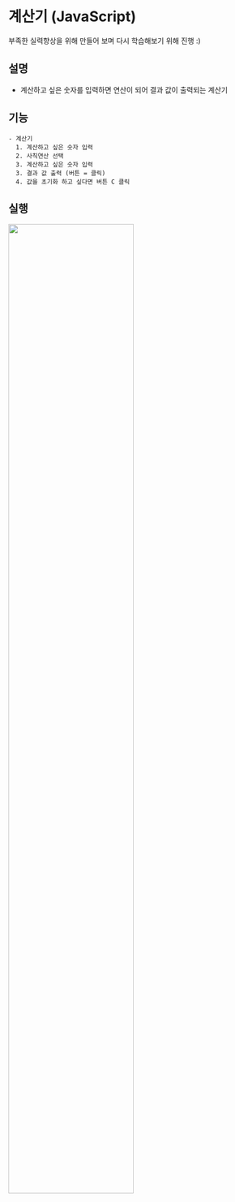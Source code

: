 # 계산기 (JavaScript)
부족한 실력향상을 위해 만들어 보며 다시 학습해보기 위해 진행 :)

## 설명
- 계산하고 싶은 숫자를 입력하면 연산이 되어 결과 값이 출력되는 계산기

## 기능
```
- 계산기
  1. 계산하고 싶은 숫자 입력
  2. 사칙연산 선택
  3. 계산하고 싶은 숫자 입력
  3. 결과 값 출력 (버튼 = 클릭)
  4. 값을 초기화 하고 싶다면 버튼 C 클릭
```

## 실행
<img src = "https://github.com/Minchae128/Practice_JS/assets/122027566/7ab932df-7253-47e8-935e-69a1a4690cf5" width="70%" height="70%">
